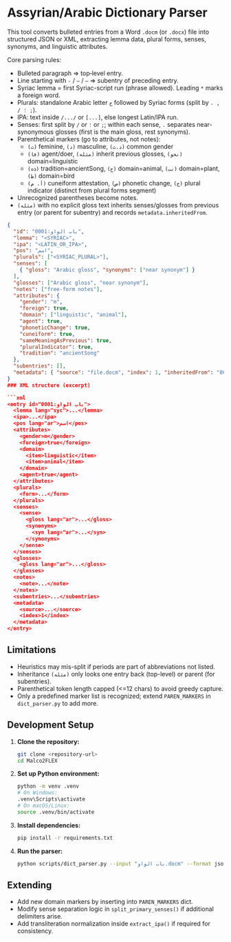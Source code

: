 # Assyrian/Arabic Dictionary Parser

This tool converts bulleted entries from a Word `.docm` (or `.docx`) file into structured JSON or XML, extracting lemma data, plural forms, senses, synonyms, and linguistic attributes.

Core parsing rules:

- Bulleted paragraph => top‑level entry.
- Line starting with `-` / `–` / `—` => subentry of preceding entry.
- Syriac lemma = first Syriac-script run (phrase allowed). Leading `*` marks a foreign word.
- Plurals: standalone Arabic letter `ج` followed by Syriac forms (split by `، , / ؛ ;`).
- IPA: text inside `/.../` or `[...]`, else longest Latin/IPA run.
- Senses: first split by `/` or `؛` or `;`; within each sense, `.` separates near-synonymous glosses (first is the main gloss, rest synonyms).
- Parenthetical markers (go to attributes, not notes):
  - `(ث)` feminine, `(ذ)` masculine, `(ذ.ث)` common gender
  - `(فا)` agent/doer, `(مثله)` inherit previous glosses, `(نحو)` domain=linguistic
  - `(ܪܘ)` tradition=ancientSong, `(ح)` domain=animal, `(نب)` domain=plant, `(ط)` domain=bird
  - `(أ. م)` cuneiform attestation, `(ص)` phonetic change, `(ج)` plural indicator (distinct from plural forms segment)
- Unrecognized parentheses become notes.
- `(مثله)` with no explicit gloss text inherits senses/glosses from previous entry (or parent for subentry) and records `metadata.inheritedFrom`.

```json
{
  "id": "باب الواو:0001",
  "lemma": "<SYRIAC>",
  "ipa": "<LATIN_OR_IPA>",
  "pos": "اسم", 
  "plurals": ["<SYRIAC_PLURAL>"],
  "senses": [
    { "gloss": "Arabic gloss", "synonyms": ["near synonym"] }
  ],
  "glosses": ["Arabic gloss", "near synonym"],
  "notes": ["free-form notes"],
  "attributes": {
    "gender": "m",
    "foreign": true,
    "domain": ["linguistic", "animal"],
    "agent": true,
    "phoneticChange": true,
    "cuneiform": true,
    "sameMeaningAsPrevious": true,
    "pluralIndicator": true,
    "tradition": "ancientSong"
  },
  "subentries": [],
  "metadata": { "source": "file.docm", "index": 1, "inheritedFrom": "باب الواو:0000" }
}
### XML structure (excerpt)

```xml
<entry id="باب الواو:0001">
  <lemma lang="syc">...</lemma>
  <ipa>...</ipa>
  <pos lang="ar">اسم</pos>
  <attributes>
    <gender>m</gender>
    <foreign>true</foreign>
    <domain>
      <item>linguistic</item>
      <item>animal</item>
    </domain>
    <agent>true</agent>
  </attributes>
  <plurals>
    <form>...</form>
  </plurals>
  <senses>
    <sense>
      <gloss lang="ar">...</gloss>
      <synonyms>
        <syn lang="ar">...</syn>
      </synonyms>
    </sense>
  </senses>
  <glosses>
    <gloss lang="ar">...</gloss>
  </glosses>
  <notes>
    <note>...</note>
  </notes>
  <subentries>...</subentries>
  <metadata>
    <source>...</source>
    <index>1</index>
  </metadata>
</entry>
```

## Limitations

- Heuristics may mis-split if periods are part of abbreviations not listed.
- Inheritance `(مثله)` only looks one entry back (top-level) or parent (for subentries).
- Parenthetical token length capped (<=12 chars) to avoid greedy capture.
- Only a predefined marker list is recognized; extend `PAREN_MARKERS` in `dict_parser.py` to add more.

## Development Setup

1. **Clone the repository:**

   ```bash
   git clone <repository-url>
   cd Malco2FLEX
   ```

2. **Set up Python environment:**

   ```bash
   python -m venv .venv
   # On Windows:
   .venv\Scripts\activate
   # On macOS/Linux:
   source .venv/bin/activate
   ```

3. **Install dependencies:**

   ```bash
   pip install -r requirements.txt
   ```

4. **Run the parser:**

   ```bash
   python scripts/dict_parser.py --input "باب الواو.docm" --format json
   ```

## Extending

- Add new domain markers by inserting into `PAREN_MARKERS` dict.
- Modify sense separation logic in `split_primary_senses()` if additional delimiters arise.
- Add transliteration normalization inside `extract_ipa()` if required for consistency.
